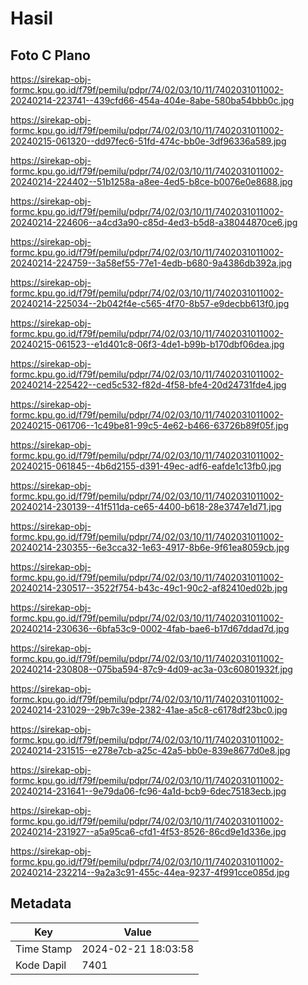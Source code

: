# Hasil

## Foto C Plano

https://sirekap-obj-formc.kpu.go.id/f79f/pemilu/pdpr/74/02/03/10/11/7402031011002-20240214-223741--439cfd66-454a-404e-8abe-580ba54bbb0c.jpg

https://sirekap-obj-formc.kpu.go.id/f79f/pemilu/pdpr/74/02/03/10/11/7402031011002-20240215-061320--dd97fec6-51fd-474c-bb0e-3df96336a589.jpg

https://sirekap-obj-formc.kpu.go.id/f79f/pemilu/pdpr/74/02/03/10/11/7402031011002-20240214-224402--51b1258a-a8ee-4ed5-b8ce-b0076e0e8688.jpg

https://sirekap-obj-formc.kpu.go.id/f79f/pemilu/pdpr/74/02/03/10/11/7402031011002-20240214-224606--a4cd3a90-c85d-4ed3-b5d8-a38044870ce6.jpg

https://sirekap-obj-formc.kpu.go.id/f79f/pemilu/pdpr/74/02/03/10/11/7402031011002-20240214-224759--3a58ef55-77e1-4edb-b680-9a4386db392a.jpg

https://sirekap-obj-formc.kpu.go.id/f79f/pemilu/pdpr/74/02/03/10/11/7402031011002-20240214-225034--2b042f4e-c565-4f70-8b57-e9decbb613f0.jpg

https://sirekap-obj-formc.kpu.go.id/f79f/pemilu/pdpr/74/02/03/10/11/7402031011002-20240215-061523--e1d401c8-06f3-4de1-b99b-b170dbf06dea.jpg

https://sirekap-obj-formc.kpu.go.id/f79f/pemilu/pdpr/74/02/03/10/11/7402031011002-20240214-225422--ced5c532-f82d-4f58-bfe4-20d24731fde4.jpg

https://sirekap-obj-formc.kpu.go.id/f79f/pemilu/pdpr/74/02/03/10/11/7402031011002-20240215-061706--1c49be81-99c5-4e62-b466-63726b89f05f.jpg

https://sirekap-obj-formc.kpu.go.id/f79f/pemilu/pdpr/74/02/03/10/11/7402031011002-20240215-061845--4b6d2155-d391-49ec-adf6-eafde1c13fb0.jpg

https://sirekap-obj-formc.kpu.go.id/f79f/pemilu/pdpr/74/02/03/10/11/7402031011002-20240214-230139--41f511da-ce65-4400-b618-28e3747e1d71.jpg

https://sirekap-obj-formc.kpu.go.id/f79f/pemilu/pdpr/74/02/03/10/11/7402031011002-20240214-230355--6e3cca32-1e63-4917-8b6e-9f61ea8059cb.jpg

https://sirekap-obj-formc.kpu.go.id/f79f/pemilu/pdpr/74/02/03/10/11/7402031011002-20240214-230517--3522f754-b43c-49c1-90c2-af82410ed02b.jpg

https://sirekap-obj-formc.kpu.go.id/f79f/pemilu/pdpr/74/02/03/10/11/7402031011002-20240214-230636--6bfa53c9-0002-4fab-bae6-b17d67ddad7d.jpg

https://sirekap-obj-formc.kpu.go.id/f79f/pemilu/pdpr/74/02/03/10/11/7402031011002-20240214-230808--075ba594-87c9-4d09-ac3a-03c60801932f.jpg

https://sirekap-obj-formc.kpu.go.id/f79f/pemilu/pdpr/74/02/03/10/11/7402031011002-20240214-231029--29b7c39e-2382-41ae-a5c8-c6178df23bc0.jpg

https://sirekap-obj-formc.kpu.go.id/f79f/pemilu/pdpr/74/02/03/10/11/7402031011002-20240214-231515--e278e7cb-a25c-42a5-bb0e-839e8677d0e8.jpg

https://sirekap-obj-formc.kpu.go.id/f79f/pemilu/pdpr/74/02/03/10/11/7402031011002-20240214-231641--9e79da06-fc96-4a1d-bcb9-6dec75183ecb.jpg

https://sirekap-obj-formc.kpu.go.id/f79f/pemilu/pdpr/74/02/03/10/11/7402031011002-20240214-231927--a5a95ca6-cfd1-4f53-8526-86cd9e1d336e.jpg

https://sirekap-obj-formc.kpu.go.id/f79f/pemilu/pdpr/74/02/03/10/11/7402031011002-20240214-232214--9a2a3c91-455c-44ea-9237-4f991cce085d.jpg


## Metadata

| Key        | Value               |
| ---------- | ------------------- |
| Time Stamp | 2024-02-21 18:03:58 |
| Kode Dapil | 7401                |



